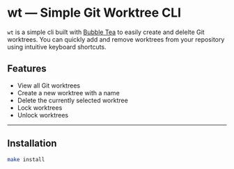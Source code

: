 # wt — Simple Git Worktree CLI

`wt` is a simple cli built with [Bubble Tea](https://github.com/charmbracelet/bubbletea) to easily create and delelte Git worktrees. You can quickly add and remove worktrees from your repository using intuitive keyboard shortcuts.

## Features

- View all Git worktrees
- Create a new worktree with a name
- Delete the currently selected worktree
- Lock worktrees
- Unlock worktrees

---

## Installation

```sh
make install
```
